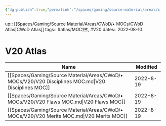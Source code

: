 ```yaml
---
{"dg-publish":true,"permalink":"/spaces/gaming/source-material/areas/c-wo-d/mo-cs/v20/v20-atlas/","dgHomeLink":true,"dgPassFrontmatter":true}
---
```


up:: [[Spaces/Gaming/Source Material/Areas/CWoD/• MOCs/CWoD Atlas|CWoD Atlas]]
tags:: #atlas/MOC🗺, #V20 
dates:: 2022-08-10

# V20 Atlas

| Name                                                                                                | Modified  |
| --------------------------------------------------------------------------------------------------- | --------- |
| [[Spaces/Gaming/Source Material/Areas/CWoD/• MOCs/V20/V20 Disciplines MOC.md\|V20 Disciplines MOC]] | 2022-8-19 |
| [[Spaces/Gaming/Source Material/Areas/CWoD/• MOCs/V20/V20 Flaws MOC.md\|V20 Flaws MOC]]             | 2022-8-19 |
| [[Spaces/Gaming/Source Material/Areas/CWoD/• MOCs/V20/V20 Merits MOC.md\|V20 Merits MOC]]           | 2022-8-19 |
